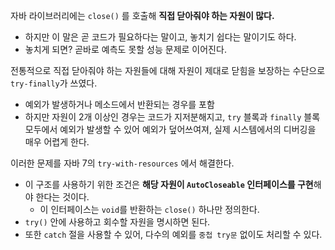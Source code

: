 자바 라이브러리에는 `close()` 를 호출해 **직접 닫아줘야 하는 자원이 많다.**
- 하지만 이 말은 곧 코드가 필요하다는 말이고, 놓치기 쉽다는 말이기도 하다.
- 놓치게 되면? 곧바로 예측도 못할 성능 문제로 이어진다.

전통적으로 직접 닫아줘야 하는 자원들에 대해 자원이 제대로 닫힘을 보장하는 수단으로 `try-finally`가 쓰였다.
- 예외가 발생하거나 메소드에서 반환되는 경우를 포함
- 하지만 자원이 2개 이상인 경우는 코드가 지저분해지고, `try` 블록과 `finally` 블록 모두에서 예외가 발생할 수 있어 예외가 덮어쓰여져, 실제 시스템에서의 디버깅을 매우 어렵게 한다.

이러한 문제를 자바 7의 `try-with-resources` 에서 해결한다.
- 이 구조를 사용하기 위한 조건은 **해당 자원이 `AutoCloseable` 인터페이스를 구현**해야 한다는 것이다.
  - 이 인터페이스는 `void`를 반환하는 `close()` 하나만 정의한다.
- `try()` 안에 사용하고 회수할 자원을 명시하면 된다.
- 또한 `catch` 절을 사용할 수 있어, 다수의 예외를 `중첩 try문` 없이도 처리할 수 있다.